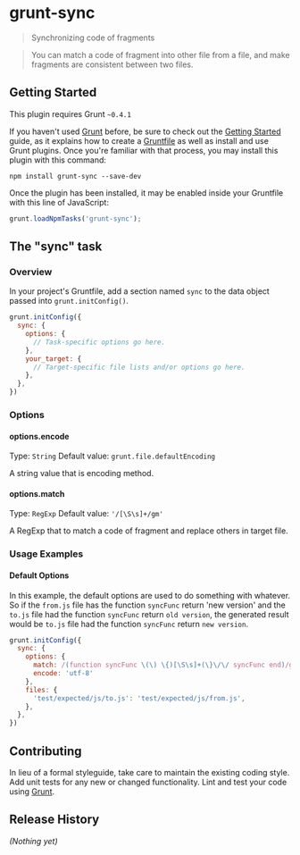 # grunt-sync

> Synchronizing code of fragments

> You can match a code of fragment into other file from a file, and make fragments are consistent between two files.

## Getting Started
This plugin requires Grunt `~0.4.1`

If you haven't used [Grunt](http://gruntjs.com/) before, be sure to check out the [Getting Started](http://gruntjs.com/getting-started) guide, as it explains how to create a [Gruntfile](http://gruntjs.com/sample-gruntfile) as well as install and use Grunt plugins. Once you're familiar with that process, you may install this plugin with this command:

```shell
npm install grunt-sync --save-dev
```

Once the plugin has been installed, it may be enabled inside your Gruntfile with this line of JavaScript:

```js
grunt.loadNpmTasks('grunt-sync');
```

## The "sync" task

### Overview
In your project's Gruntfile, add a section named `sync` to the data object passed into `grunt.initConfig()`.

```js
grunt.initConfig({
  sync: {
    options: {
      // Task-specific options go here.
    },
    your_target: {
      // Target-specific file lists and/or options go here.
    },
  },
})
```

### Options

#### options.encode
Type: `String`
Default value: ` grunt.file.defaultEncoding `

A string value that is encoding method.

#### options.match
Type: `RegExp`
Default value: `'/[\S\s]+/gm'`

A RegExp that to match a code of fragment and replace others in target file.

### Usage Examples

#### Default Options
In this example, the default options are used to do something with whatever. So if the `from.js` file has the function `syncFunc` return 'new version' and the `to.js` file had the function `syncFunc` return `old version`, the generated result would be `to.js` file had the function `syncFunc` return `new version`.

```js
grunt.initConfig({
  sync: {
    options: {
      match: /(function syncFunc \(\) \{)[\S\s]+(\}\/\/ syncFunc end)/gm,
      encode: 'utf-8'
    },
    files: {
      'test/expected/js/to.js': 'test/expected/js/from.js',
    },
  },
})
```

## Contributing
In lieu of a formal styleguide, take care to maintain the existing coding style. Add unit tests for any new or changed functionality. Lint and test your code using [Grunt](http://gruntjs.com/).

## Release History
_(Nothing yet)_
